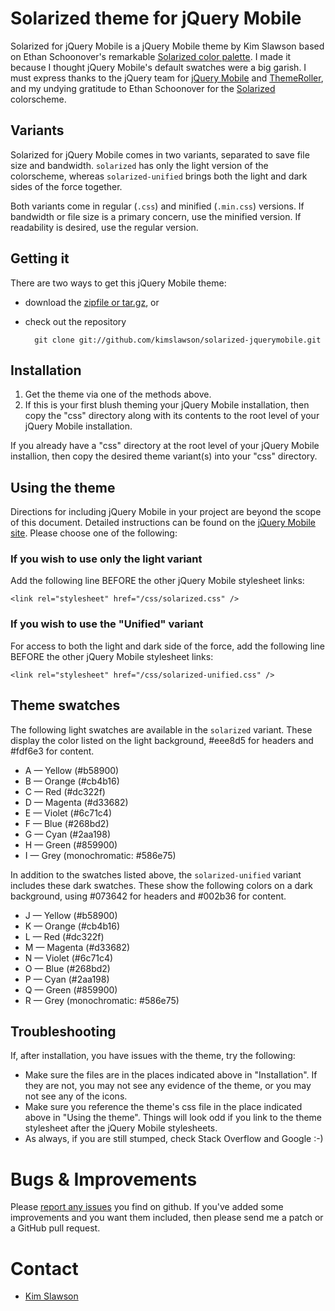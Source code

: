 # Solarized theme for jQuery Mobile
Solarized for jQuery Mobile is a jQuery Mobile theme by Kim Slawson based on Ethan Schoonover's remarkable [Solarized color palette](http://ethanschoonover.com/solarized). I made it because I thought jQuery Mobile's default swatches were a big garish. I must express thanks to the jQuery team for [jQuery Mobile](http://jquerymobile.com/) and [ThemeRoller](http://jquerymobile.com/themeroller/index.php), and my undying gratitude to Ethan Schoonover for the [Solarized](http://ethanschoonover.com/solarized) colorscheme.

## Variants
Solarized for jQuery Mobile comes in two variants, separated to save file size and bandwidth. `solarized` has only the light version of the colorscheme, whereas `solarized-unified` brings both the light and dark sides of the force together.

Both variants come in regular (`.css`) and minified (`.min.css`) versions. If bandwidth or file size is a primary concern, use the minified version. If readability is desired, use the regular version.

## Getting it
There are two ways to get this jQuery Mobile theme:

* download the [zipfile or tar.gz](https://github.com/kimslawson/solarized-jquerymobile/downloads), or
* check out the repository

        git clone git://github.com/kimslawson/solarized-jquerymobile.git

## Installation
1. Get the theme via one of the methods above.
2. If this is your first blush theming your jQuery Mobile installation, then copy the "css" directory along with its contents to the root level of your jQuery Mobile installation.

 If you already have a "css" directory at the root level of your jQuery Mobile installion, then copy the desired theme variant(s) into your "css" directory.
 
## Using the theme
Directions for including jQuery Mobile in your project are beyond the scope of this document. Detailed instructions can be found on the [jQuery Mobile site](http://jquerymobile.com/). Please choose one of the following:

### If you wish to use only the light variant
Add the following line BEFORE the other jQuery Mobile stylesheet links:

    <link rel="stylesheet" href="/css/solarized.css" />

### If you wish to use the "Unified" variant
For access to both the light and dark side of the force, add the following line BEFORE the other jQuery Mobile stylesheet links:

    <link rel="stylesheet" href="/css/solarized-unified.css" />
 
## Theme swatches

The following light swatches are available in the `solarized` variant. These display the color listed on the light background, #eee8d5 for headers and #fdf6e3 for content.

* A &mdash; Yellow (#b58900)
* B &mdash; Orange (#cb4b16)
* C &mdash; Red (#dc322f)
* D &mdash; Magenta (#d33682)
* E &mdash; Violet (#6c71c4)
* F &mdash; Blue (#268bd2)
* G &mdash; Cyan (#2aa198)
* H &mdash; Green (#859900)
* I &mdash; Grey (monochromatic: #586e75)

In addition to the swatches listed above, the `solarized-unified` variant includes these dark swatches. These show the following colors on a dark background, using #073642 for headers and #002b36 for content.

* J &mdash; Yellow (#b58900)
* K &mdash; Orange (#cb4b16)
* L &mdash; Red (#dc322f)
* M &mdash; Magenta (#d33682)
* N &mdash; Violet (#6c71c4)
* O &mdash; Blue (#268bd2)
* P &mdash; Cyan (#2aa198)
* Q &mdash; Green (#859900)
* R &mdash; Grey (monochromatic: #586e75)

## Troubleshooting
If, after installation, you have issues with the theme, try the following:

* Make sure the files are in the places indicated above in "Installation". If they are not, you may not see any evidence of the theme, or you may not see any of the icons.
* Make sure you reference the theme's css file in the place indicated above in "Using the theme". Things will look odd if you link to the theme stylesheet after the jQuery Mobile stylesheets.
* As always, if you are still stumped, check Stack Overflow and Google :-)

# Bugs & Improvements

Please [report any issues](https://github.com/kimslawson/solarized-jquerymobile/issues) you find on github. If you've added some improvements and you want them included, then please send me a patch or a GitHub pull request.

# Contact

- [Kim Slawson](http://slawson.org/)